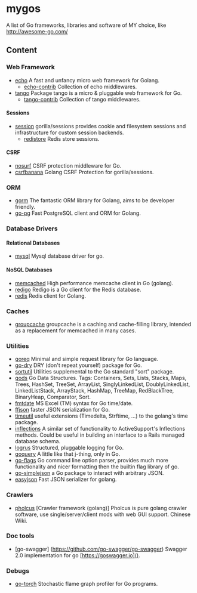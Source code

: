 # mygos
A list of Go frameworks, libraries and software of MY choice, like http://awesome-go.com/

## Content

### Web Framework

* [echo](https://github.com/labstack/echo)  A fast and unfancy micro web framework for Golang.
	* [echo-contrib](https://github.com/echo-contrib)  Collection of echo middlewares.
* [tango](https://github.com/lunny/tango)  Package tango is a micro & pluggable web framework for Go.
	* [tango-contrib](https://github.com/tango-contrib) Collection of tango middlewares.

#### Sessions

* [session](https://github.com/gorilla/sessions) gorilla/sessions provides cookie and filesystem sessions and infrastructure for custom session backends.
	* [redistore](github.com/boj/redistore) Redis store sessions.

#### CSRF

* [nosurf](https://github.com/justinas/nosurf) CSRF protection middleware for Go.
* [csrfbanana](https://github.com/josephspurrier/csrfbanana) Golang CSRF Protection for gorilla/sessions.

### ORM

* [gorm](https://github.com/jinzhu/gorm) The fantastic ORM library for Golang, aims to be developer friendly.
* [go-pg](https://github.com/go-pg/pg) Fast PostgreSQL client and ORM for Golang.

### Database Drivers

#### Relational Databases
* [mysql](https://github.com/go-sql-driver/mysql) Mysql database driver for go.

#### NoSQL Databases

* [memcached](https://github.com/rainycape/memcache) High performance memcache client in Go (golang).
* [redigo](https://github.com/garyburd/redigo) Redigo is a Go client for the Redis database.
* [redis](https://github.com/go-redis/redis) Redis client for Golang. 

### Caches

* [groupcache](https://github.com/golang/groupcache) groupcache is a caching and cache-filling library, intended as a replacement for memcached in many cases.

### Utilities

* [goreq](https://github.com/franela/goreq) Minimal and simple request library for Go language.
* [go-dry](https://github.com/ungerik/go-dry) DRY (don't repeat yourself) package for Go.
* [sortutil](https://github.com/cznic/sortutil) Utilities supplemental to the Go standard "sort" package.
* [gods](https://github.com/emirpasic/gods) Go Data Structures. Tags: Containers, Sets, Lists, Stacks, Maps, Trees, HashSet, TreeSet, ArrayList, SinglyLinkedList, DoublyLinkedList, LinkedListStack, ArrayStack, HashMap, TreeMap, RedBlackTree, BinaryHeap, Comparator, Sort.
* [fmtdate](https://github.com/metakeule/fmtdate) MS Excel (TM) syntax for Go time/date.
* [ffjson](https://github.com/pquerna/ffjson) faster JSON serialization for Go.
* [timeutil](https://github.com/leekchan/timeutil) useful extensions (Timedelta, Strftime, ...) to the golang's time package.
* [inflections](https://github.com/acsellers/inflections) A similar set of functionality to ActiveSupport's Inflections methods. Could be useful in building an interface to a Rails managed database schema.
* [logrus](https://github.com/Sirupsen/logrus) Structured, pluggable logging for Go.
* [goquery](https://github.com/PuerkitoBio/goquery) A little like that j-thing, only in Go.
* [go-flags](https://github.com/jessevdk/go-flags) Go command line option parser, provides much more functionality and nicer formatting then the builtin flag library of go.
* [go-simplejson](https://github.com/bitly/go-simplejson) a Go package to interact with arbitrary JSON.
* [easyjson](https://github.com/mailru/easyjson) Fast JSON serializer for golang.

### Crawlers
* [pholcus](https://github.com/henrylee2cn/pholcus) [Crawler framework (golang)] Pholcus is pure golang crawler software, use single/server/client mods with web GUI support. Chinese Wiki.

### Doc tools
* [go-swagger] (https://github.com/go-swagger/go-swagger) Swagger 2.0 implementation for go [https://goswagger.io]().

### Debugs

* [go-torch](https://github.com/uber/go-torch) Stochastic flame graph profiler for Go programs.